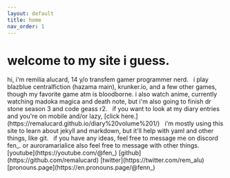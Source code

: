 ```yaml
---
layout: default
title: home
nav_order: 1
---
```



<h1>welcome to my site i guess.</h1>
hi, i'm remilia alucard, 14 y/o transfem gamer programmer nerd.  
&nbsp;  
i play blazblue centralfiction (hazama main), krunker.io, and a few other games, though my favorite game atm is bloodborne.  
i also watch anime, currently watching madoka magica and death note, but i'm also going to finish dr stone season 3 and code geass r2.  
&nbsp;  
if you want to look at my diary entries and you're on mobile and/or lazy, [click here.](https://remalucard.github.io/diary%20volume%201/)  
&nbsp;  
i'm mostly using this site to learn about jekyll and markdown, but it'll help with yaml and other things, like git.  
&nbsp;  
if you have any ideas, feel free to message me on discord  
fen_. or auroramarialice  
also feel free to message with other things.  
[youtube](https://youtube.com/@fen_)  
[github](https://github.com/remalucard)  
[twitter](https://twitter.com/rem_alu)  
[pronouns.page](https://en.pronouns.page/@fenn_)  